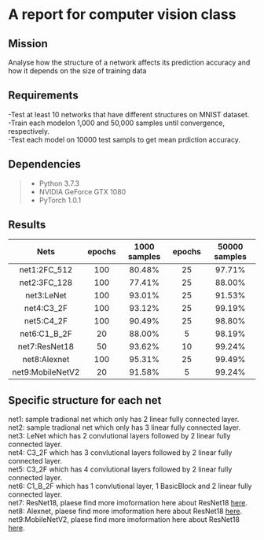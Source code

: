 # A report for computer vision class #
## Mission ##
Analyse how the structure of a network affects its prediction accuracy and how it depends on the size of training data
## Requirements ##
-Test at least 10 networks that have different structures on MNIST dataset.  
-Train each modelon 1,000 and 50,000 samples until convergence, respectively.    
-Test each model on 10000 test sampls to get mean prdiction accuracy.
## Dependencies ##
> * Python 3.7.3
> * NVIDIA GeForce GTX 1080
> * PyTorch 1.0.1
## Results ##
|Nets            |epochs|1000 samples|epochs|50000 samples|
|:--------------:|:----:|:----------:|:----:|:-----------:|
|net1:2FC_512    |100   |80.48%      |25    |97.71%       | 
|net2:3FC_128    |100   |77.41%      |25    |88.00%       |
|net3:LeNet      |100   |93.01%      |25    |91.53%       |
|net4:C3_2F      |100   |93.12%      |25    |99.19%       |
|net5:C4_2F      |100   |90.49%      |25    |98.80%       |       
|net6:C1_B_2F    |20    |88.00%      |5     |98.19%       |
|net7:ResNet18   |50    |93.62%      |10    |99.24%       |
|net8:Alexnet    |100   |95.31%      |25    |99.49%       |
|net9:MobileNetV2|20    |91.58%      |5     |99.24%       |
## Specific structure for each net ##
net1: sample tradional net which only has 2 linear fully connected layer.  
net2: sample tradional net which only has 3 linear fully connected layer.  
net3: LeNet which has 2 convlutional layers followed by 2 linear fully connected layer.  
net4: C3_2F which has 3 convlutional layers followed by 2 linear fully connected layer.  
net5: C3_2F which has 4 convlutional layers followed by 2 linear fully connected layer.  
net6: C1_B_2F which has 1 convlutional layer, 1 BasicBlock and 2 linear fully connected layer.  
net7: ResNet18, plaese find more imoformation here about ResNet18 [here](https://arxiv.org/pdf/1512.03385.pdf).  
net8: Alexnet, plaese find more imoformation here about ResNet18 [here](https://papers.nips.cc/paper/4824-imagenet-classification-with-deep-convolutional-neural-networks.pdf).  
net9:MobileNetV2, plaese find more imoformation here about ResNet18 [here](https://arxiv.org/pdf/1801.04381.pdf).  
